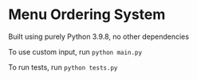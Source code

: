 # Menu Ordering System

Built using purely Python 3.9.8, no other dependencies

To use custom input, run `python main.py`

To run tests, run `python tests.py`
